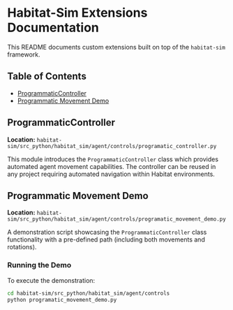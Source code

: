 # Habitat-Sim Extensions Documentation

This README documents custom extensions built on top of the `habitat-sim` framework.

## Table of Contents
- [ProgrammaticController](#programmaticcontroller)
- [Programmatic Movement Demo](#programmatic-movement-demo)

## ProgrammaticController

**Location:** `habitat-sim/src_python/habitat_sim/agent/controls/programatic_controller.py`

This module introduces the `ProgrammaticController` class which provides automated agent movement capabilities. The controller can be reused in any project requiring automated navigation within Habitat environments.

## Programmatic Movement Demo

**Location:** `habitat-sim/src_python/habitat_sim/agent/controls/programatic_movement_demo.py`

A demonstration script showcasing the `ProgrammaticController` class functionality with a pre-defined path (including both movements and rotations).

### Running the Demo

To execute the demonstration:

```bash
cd habitat-sim/src_python/habitat_sim/agent/controls
python programatic_movement_demo.py

